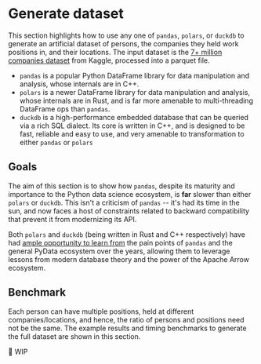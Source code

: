 # Generate dataset

This section highlights how to use any one of `pandas`, `polars`, or `duckdb` to generate an artificial dataset of persons, the companies they held work positions in, and their locations. The input dataset is the [7+ million companies dataset](https://www.kaggle.com/datasets/peopledatalabssf/free-7-million-company-dataset) from Kaggle, processed into a parquet file.

* `pandas` is a popular Python DataFrame library for data manipulation and analysis, whose internals are in C++.
* `polars` is a newer DataFrame library for data manipulation and analysis, whose internals are in Rust, and is far more amenable to multi-threading DataFrame ops than `pandas`.
* `duckdb` is a high-performance embedded database that can be queried via a rich SQL dialect. Its core is written in C++, and is designed to be fast, reliable and easy to use, and very amenable to transformation to either `pandas` or `polars`


## Goals


The aim of this section is to show how `pandas`, despite its maturity and importance to the Python data science ecosystem, is **far** slower than either `polars` or `duckdb`. This isn't a criticism of `pandas` -- it's had its time in the sun, and now faces a host of constraints related to backward compatibility that prevent it from modernizing its API.

Both `polars` and `duckdb` (being written in Rust and C++ respectively) have had [ample opportunity to learn from](https://twitter.com/datapythonista/status/1692452584785580111) the pain points of `pandas` and the general PyData ecosystem over the years, allowing them to leverage lessons from modern database theory and the power of the Apache Arrow ecosystem.

## Benchmark

Each person can have multiple positions, held at different companies/locations, and hence, the ratio of persons and positions need not be the same. The example results and timing benchmarks to generate the full dataset are shown in this section.

🚧 WIP
